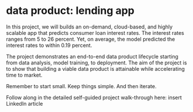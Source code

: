# data product: lending app

In this project, we will builds an on-demand, cloud-based, and highly scalable app that predicts consumer loan interest rates. The interest rates ranges from 5 to 26 percent. Yet, on average, the model predicted the interest rates to within 0.19 percent.  

The project demonstrates an end-to-end data product lifecycle starting from data analysis, model training, to deployment. The aim of the project is to show that building a viable data product is attainable while accelerating time to market.

Remember to start small. Keep things simple. And then iterate. 

Follow along in the detailed self-guided project walk-through here: insert LinkedIn article
